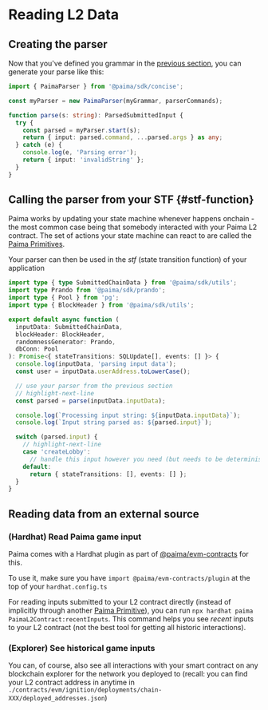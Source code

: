 # Reading L2 Data

## Creating the parser

Now that you've defined you grammar in the [previous section](./1-base-format.md), you can generate your parse like this:

```typescript
import { PaimaParser } from '@paima/sdk/concise';

const myParser = new PaimaParser(myGrammar, parserCommands);

function parse(s: string): ParsedSubmittedInput {
  try {
    const parsed = myParser.start(s);
    return { input: parsed.command, ...parsed.args } as any;
  } catch (e) {
    console.log(e, 'Parsing error');
    return { input: 'invalidString' };
  }
}
```

## Calling the parser from your STF {#stf-function}

Paima works by updating your state machine whenever happens onchain - the most common case being that somebody interacted with your Paima L2 contract. The set of actions your state machine can react to are called the [Paima Primitives](../300-react-to-events/10-primitive-catalogue/1-introduction.md).

Your parser can then be used in the _stf_ (state transition function) of your application

```typescript
import type { type SubmittedChainData } from '@paima/sdk/utils';
import type Prando from '@paima/sdk/prando';
import type { Pool } from 'pg';
import type { BlockHeader } from '@paima/sdk/utils';

export default async function (
  inputData: SubmittedChainData,
  blockHeader: BlockHeader,
  randomnessGenerator: Prando,
  dbConn: Pool
): Promise<{ stateTransitions: SQLUpdate[], events: [] }> {
  console.log(inputData, 'parsing input data');
  const user = inputData.userAddress.toLowerCase();

  // use your parser from the previous section
  // highlight-next-line
  const parsed = parse(inputData.inputData);

  console.log(`Processing input string: ${inputData.inputData}`);
  console.log(`Input string parsed as: ${parsed.input}`);

  switch (parsed.input) {
    // highlight-next-line
    case 'createLobby':
      // handle this input however you need (but needs to be deterministic)
    default:
      return { stateTransitions: [], events: [] };
  }
}
```

## Reading data from an external source

### (Hardhat) Read Paima game input

Paima comes with a Hardhat plugin as part of [@paima/evm-contracts](https://www.npmjs.com/package/@paima/evm-contracts) for this.

To use it, make sure you have `import @paima/evm-contracts/plugin` at the top of your `hardhat.config.ts`

For reading inputs submitted to your L2 contract directly (instead of implicitly through another [Paima Primitive](../300-react-to-events/10-primitive-catalogue/1-introduction.md)), you can run `npx hardhat paima PaimaL2Contract:recentInputs`.
This command helps you see _recent_ inputs to your L2 contract (not the best tool for getting all historic interactions).

### (Explorer) See historical game inputs

You can, of course, also see all interactions with your smart contract on any blockchain explorer for the network you deployed to (recall: you can find your L2 contract address in anytime in `./contracts/evm/ignition/deployments/chain-XXX/deployed_addresses.json`)


